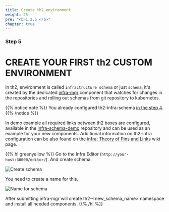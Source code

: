 ```yaml
---
title: Create th2 environment
weight: 25
pre: "<b>1.3.5 </b>"
chapter: true
---
```

### Step 5

# CREATE YOUR FIRST th2 CUSTOM ENVIRONMENT

In th2, environment is called `infractructure schema` or just `schema`, it's created by the 
dedicated [infra-mgr](https://github.com/th2-net/th2-infra-mgr) 
component that watches for changes in the repositories and rolling out schemas from git repository to kubernetes.

{{% notice note %}}
You already configured th2-infra-schema 
[in the step 4](/th2-docs/getting-started/install-demo/set-up-cluster/services-config/#set-the-repository-with-schema-configuration).
{{% /notice %}}

In demo example all required links between th2 boxes are configured, available 
in the [infra-schema-demo](https://github.com/th2-net/th2-infra-schema-demo) repository and can be used as an example for your new 
components. Additional information on th2-infra configuration can be also found on 
the [infra: Theory of Pins and Links](https://github.com/th2-net/th2-documentation/wiki/infra:-Theory-of-Pins-and-Links) wiki page.

{{% hl greenyellow %}}
Go to the Infra Editor (`http://your-host:30000/editor/`). And create schema.

![Create schema](../images/create-schema-1.png)

You need to create a name for this. 

![Name for schema](../images/create-schema-2.png)

After submitting infra-mgr will create th2-<new_schema_name> namespace and install all needed components.
{{% /hl %}}
